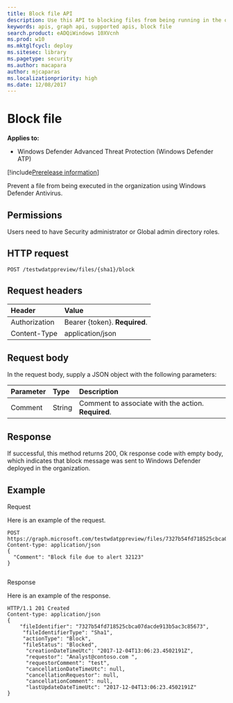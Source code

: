 ```yaml
---
title: Block file API
description: Use this API to blocking files from being running in the organization.
keywords: apis, graph api, supported apis, block file
search.product: eADQiWindows 10XVcnh
ms.prod: w10
ms.mktglfcycl: deploy
ms.sitesec: library
ms.pagetype: security
ms.author: macapara
author: mjcaparas
ms.localizationpriority: high
ms.date: 12/08/2017
---
```


# Block file 

**Applies to:**

- Windows Defender Advanced Threat Protection (Windows Defender ATP)

[!include[Prerelease information](prerelease.md)]

Prevent a file from being executed in the organization using Windows Defender Antivirus.

## Permissions
Users need to have Security administrator or Global admin directory roles.

## HTTP request
```
POST /testwdatppreview/files/{sha1}/block
```

## Request headers

Header | Value 
:---|:---
Authorization | Bearer {token}. **Required**.
Content-Type	| application/json

## Request body
In the request body, supply a JSON object with the following parameters:

Parameter |	Type	| Description
:---|:---|:---
Comment |	String |	Comment to associate with the action. **Required**.


## Response
If successful, this method returns 200, Ok response code with empty body, which indicates that block message was sent to Windows Defender deployed in the organization.


## Example

Request

Here is an example of the request.

```
POST https://graph.microsoft.com/testwdatppreview/files/7327b54fd718525cbca07dacde913b5ac3c85673/block 
Content-type: application/json
{
  "Comment": "Block file due to alert 32123"
}


```

Response

Here is an example of the response.


```
HTTP/1.1 201 Created
Content-type: application/json
{
    "fileIdentifier": "7327b54fd718525cbca07dacde913b5ac3c85673",
     "fileIdentifierType": "Sha1",
     "actionType": "Block",
     "fileStatus": "Blocked",
      "creationDateTimeUtc": "2017-12-04T13:06:23.4502191Z",
      "requestor": "Analyst@contoso.com ",
      "requestorComment": "test",
      "cancellationDateTimeUtc": null,
      "cancellationRequestor": null,
      "cancellationComment": null,
      "lastUpdateDateTimeUtc": "2017-12-04T13:06:23.4502191Z"
}

```
